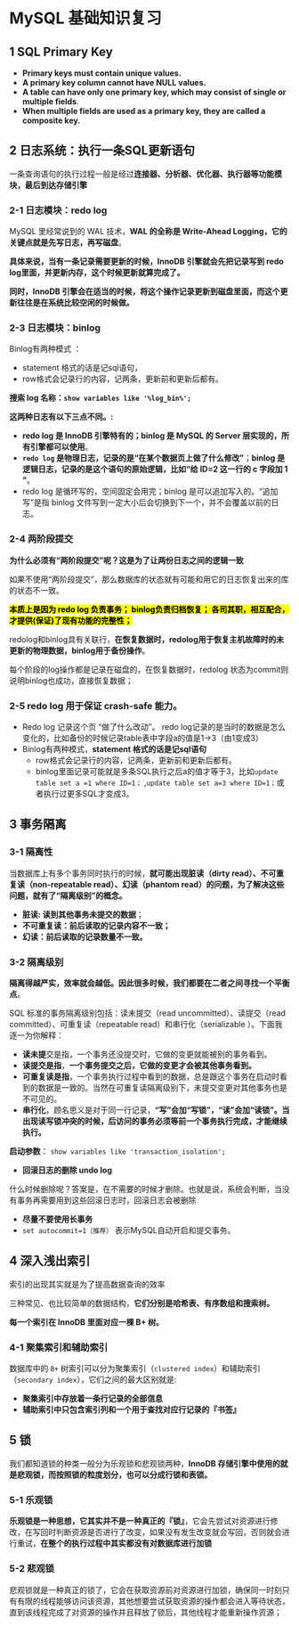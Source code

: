 # **MySQL 基础知识复习**

## **1 SQL Primary Key**

* **Primary keys must contain unique values.**
* **A primary key column cannot have NULL values.**
* **A table can have only one primary key, which may consist of single or multiple fields**.
* **When multiple fields are used as a primary key, they are called a composite key.**

## **2 日志系统：执行一条SQL更新语句**

一条查询语句的执行过程一般是经过**连接器、分析器、优化器、执行器等功能模块，最后到达存储引擎**

### **2-1 日志模块：redo log**

MySQL 里经常说到的 WAL 技术，**WAL 的全称是 Write-Ahead Logging，它的关键点就是先写日志，再写磁盘**。

**具体来说，当有一条记录需要更新的时候，InnoDB 引擎就会先把记录写到 redo log里面，并更新内存，这个时候更新就算完成了。**

**同时，InnoDB 引擎会在适当的时候，将这个操作记录更新到磁盘里面，而这个更新往往是在系统比较空闲的时候做。**

### **2-3 日志模块：binlog**

Binlog有两种模式 ： 

* statement 格式的话是记sql语句，
* row格式会记录行的内容，记两条，更新前和更新后都有。

**搜索 log 名称：`show variables like '%log_bin%';`**

**这两种日志有以下三点不同。:**

* **redo log 是 InnoDB 引擎特有的；binlog 是 MySQL 的 Server 层实现的，所有引擎都可以使用**。
* **`redo log` 是物理日志，记录的是“在某个数据页上做了什么修改”**；**binlog 是逻辑日志，记录的是这个语句的原始逻辑，比如“给 ID=2 这一行的 c 字段加 1 ”**。
* redo log 是循环写的，空间固定会用完；binlog 是可以追加写入的。“追加写”是指 binlog 文件写到一定大小后会切换到下一个，并不会覆盖以前的日志。


### **2-4 两阶段提交**

**为什么必须有“两阶段提交”呢？这是为了让两份日志之间的逻辑一致**

如果不使用“两阶段提交”，那么数据库的状态就有可能和用它的日志恢复出来的库的状态不一致。

**<mark>本质上是因为 redo log 负责事务； binlog负责归档恢复； 各司其职，相互配合，才提供(保证)了现有功能的完整性；</mark>**

redolog和binlog具有关联行，**在恢复数据时，redolog用于恢复主机故障时的未更新的物理数据，binlog用于备份操作**。

每个阶段的log操作都是记录在磁盘的，在恢复数据时，redolog 状态为commit则说明binlog也成功，直接恢复数据；

### **2-5 redo log 用于保证 crash-safe 能力**。

* Redo log 记录这个页 “做了什么改动”。 redo log记录的是当时的数据是怎么变化的，比如备份的时候记录table表中字段a的值是1→3（由1变成3）
* Binlog有两种模式，**statement 格式的话是记sql语句** 
	* row格式会记录行的内容，记两条，更新前和更新后都有。
	* binlog里面记录可能就是多条SQL执行之后a的值才等于3，比如`update table set a =1 where ID=1；` ,`update table set a=3 where ID=1；`或者执行过更多SQL才变成3。

## **3 事务隔离**

### **3-1 隔离性**

当数据库上有多个事务同时执行的时候，**就可能出现脏读（dirty read）、不可重复读（non-repeatable read）、幻读（phantom read）的问题，为了解决这些问题，就有了“隔离级别”的概念。**

* **脏读: 读到其他事务未提交的数据**；
* **不可重复读：前后读取的记录内容不一致；**
* **幻读：前后读取的记录数量不一致。**

### **3-2 隔离级别**

**隔离得越严实，效率就会越低。因此很多时候，我们都要在二者之间寻找一个平衡点**。

SQL 标准的事务隔离级别包括：读未提交（read uncommitted）、读提交（read committed）、可重复读（repeatable read）和串行化（serializable ）。下面我逐一为你解释：

* **读未提**交是指，一个事务还没提交时，它做的变更就能被别的事务看到。
* **读提交是指**，**一个事务提交之后，它做的变更才会被其他事务看到。**
* **可重复读是指**，一个事务执行过程中看到的数据，总是跟这个事务在启动时看到的数据是一致的。当然在可重复读隔离级别下，未提交变更对其他事务也是不可见的。
* **串行化**，顾名思义是对于同一行记录，**“写”会加“写锁”，“读”会加“读锁”。当出现读写锁冲突的时候，后访问的事务必须等前一个事务执行完成，才能继续执行。**

**启动参数**： `show variables like 'transaction_isolation';`

* **回滚日志的删除 undo log**

什么时候删除呢？答案是，在不需要的时候才删除。也就是说，系统会判断，当没有事务再需要用到这些回滚日志时，回滚日志会被删除

*  **尽量不要使用长事务**
*   `set autocommit=1（推荐）`  表示MySQL自动开启和提交事务。

## **4  深入浅出索引**

索引的出现其实就是为了提高数据查询的效率

三种常见、也比较简单的数据结构，**它们分别是哈希表、有序数组和搜索树。**

**每一个索引在 InnoDB 里面对应一棵 B+ 树。**

### **4-1 聚集索引和辅助索引**

数据库中的 `B+` 树索引可以分为聚集索引（`clustered index`）和辅助索引（`secondary index`），它们之间的最大区别就是: 

* **聚集索引中存放着一条行记录的全部信息**
* **辅助索引中只包含索引列和一个用于查找对应行记录的『书签』**

## **5 锁**

我们都知道锁的种类一般分为乐观锁和悲观锁两种，**InnoDB 存储引擎中使用的就是悲观锁，而按照锁的粒度划分，也可以分成行锁和表锁。**

### **5-1 乐观锁**

**乐观锁是一种思想，它其实并不是一种真正的『锁』**，它会先尝试对资源进行修改，在写回时判断资源是否进行了改变，如果没有发生改变就会写回，否则就会进行重试，**在整个的执行过程中其实都没有对数据库进行加锁**

### **5-2 悲观锁**

悲观锁就是一种真正的锁了，它会在获取资源前对资源进行加锁，确保同一时刻只有有限的线程能够访问该资源，其他想要尝试获取资源的操作都会进入等待状态，直到该线程完成了对资源的操作并且释放了锁后，其他线程才能重新操作资源；

